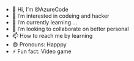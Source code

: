 - 👋 Hi, I’m @AzureCode
- 👀 I’m interested in codeing and hacker
- 🌱 I’m currently learning ...
- 💞️ I’m looking to collaborate on better personal 
- 📫 How to reach me by learning
- 😄 Pronouns: Happpy
- ⚡ Fun fact: Video game 

<!---
AzureKingcode/AzureKingcode is a ✨ special ✨ repository because its `README.md` (this file) appears on your GitHub profile.
You can click the Preview link to take a look at your changes.
--->

